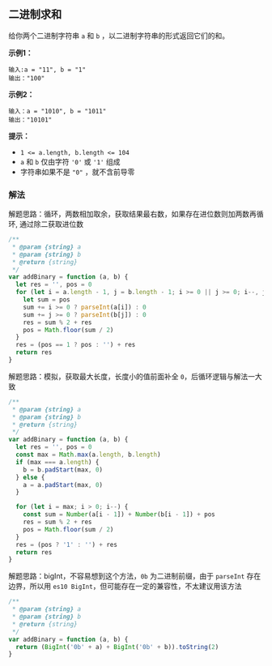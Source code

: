 ## 二进制求和

给你两个二进制字符串 `a` 和 `b` ，以二进制字符串的形式返回它们的和。

**示例1：**
```
输入:a = "11", b = "1"
输出："100"
```

**示例2：**
```
输入：a = "1010", b = "1011"
输出："10101"
```

**提示：**

+ `1 <= a.length, b.length <= 104`
+ `a` 和 `b` 仅由字符 `'0'` 或 `'1'` 组成
+ 字符串如果不是 `"0"` ，就不含前导零

### 解法

解题思路：循环，两数相加取余，获取结果最右数，如果存在进位数则加两数再循环, 通过除二获取进位数

```js
/**
 * @param {string} a
 * @param {string} b
 * @return {string}
 */
var addBinary = function (a, b) {
  let res = '', pos = 0
  for (let i = a.length - 1, j = b.length - 1; i >= 0 || j >= 0; i--, j--) {
    let sum = pos
    sum += i >= 0 ? parseInt(a[i]) : 0
    sum += j >= 0 ? parseInt(b[j]) : 0
    res = sum % 2 + res
    pos = Math.floor(sum / 2)
  }
  res = (pos == 1 ? pos : '') + res
  return res
}
```

解题思路：模拟，获取最大长度，长度小的值前面补全 `0`，后循环逻辑与解法一大致

```js
/**
 * @param {string} a
 * @param {string} b
 * @return {string}
 */
var addBinary = function (a, b) {
  let res = '', pos = 0
  const max = Math.max(a.length, b.length)
  if (max === a.length) {
    b = b.padStart(max, 0)
  } else {
    a = a.padStart(max, 0)
  }

  for (let i = max; i > 0; i--) {
    const sum = Number(a[i - 1]) + Number(b[i - 1]) + pos
    res = sum % 2 + res
    pos = Math.floor(sum / 2)
  }
  res = (pos ? '1' : '') + res
  return res
}
```

解题思路：bigInt，不容易想到这个方法，`0b` 为二进制前缀，由于 `parseInt` 存在边界，所以用 `es10 BigInt`，但可能存在一定的兼容性，不太建议用该方法

```js
/**
 * @param {string} a
 * @param {string} b
 * @return {string}
 */
var addBinary = function (a, b) {
  return (BigInt('0b' + a) + BigInt('0b' + b)).toString(2)
}
```
